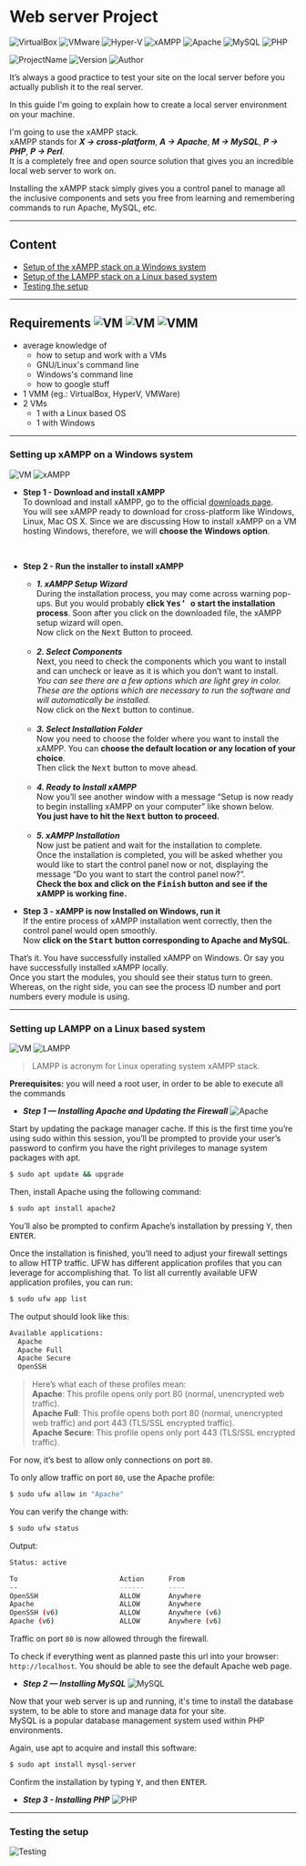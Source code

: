 # Web server Project

![VirtualBox](https://badgen.net/badge/icon/VirtualBox/183A61?labelColor=FFF&icon=https://simpleicons.org/icons/virtualbox.svg&label) ![VMware](https://badgen.net/badge/icon/VMware/607078?labelColor=FFF&icon=https://simpleicons.org/icons/vmware.svg&label) ![Hyper-V](https://badgen.net/badge/icon/Hyper-V/0078D7?labelColor=FFF&icon=https://simpleicons.org/icons/microsoft.svg&label) ![xAMPP](https://badgen.net/badge/icon/xAMPP/F97300?labelColor=FFF&icon=https://simpleicons.org/icons/xampp.svg&label) ![Apache](https://badgen.net/badge/icon/Apache/D22128?labelColor=FFF&icon=https://simpleicons.org/icons/apache.svg&label) ![MySQL](https://badgen.net/badge/icon/MySQL/4479A1?labelColor=FFF&icon=https://simpleicons.org/icons/mysql.svg&label) ![PHP](https://badgen.net/badge/icon/PHP/777BB4?labelColor=FFF&icon=https://simpleicons.org/icons/php.svg&label)

![ProjectName](https://badgen.net/badge/Project%20Name/<name>/0058E7?labelColor=000) ![Version](https://badgen.net/badge/Version/01.01/cyan?labelColor=000) ![Author](https://badgen.net/badge/Authors/Sabaini%20Chiara/60C?labelColor=000)


It’s always a good practice to test your site on the local server before you actually publish it to the real server.

In this guide I'm going to explain how to create a local server environment on your machine.

I'm going to use the xAMPP stack.\
xAMPP stands for ***X &#x2192; cross-platform***, ***A &#x2192; Apache***, ***M &#x2192; MySQL***, ***P &#x2192; PHP***, ***P &#x2192; Perl***.\
It is a completely free and open source solution that gives you an incredible local web server to work on.

Installing the xAMPP stack simply gives you a control panel to manage all the inclusive components and sets you free from learning and remembering commands to run Apache, MySQL, etc.

---

## Content
- [Setup of the xAMPP stack on a Windows system](#setting-up-xampp-on-a-windows-system)
- [Setup of the LAMPP stack on a Linux based system](#setting-up-lampp-on-a-linux-based-system)
- [Testing the setup](#testing-the-setup)

---

## Requirements ![VM](https://badgen.net/badge/VM/Unix-based/D80150?labelColor=000) ![VM](https://badgen.net/badge/VM/Windows/0078D6?labelColor=000) ![VMM](https://badgen.net/badge/VMM/any/F80102?labelColor=000)

- average knowledge of
    - how to setup and work with a VMs
    - GNU/Linux's command line
    - Windows's command line
    - how to google stuff
- 1 VMM (eg.: VirtualBox, HyperV, VMWare)
- 2 VMs
    - 1 with a Linux based OS
    - 1 with Windows

---

### Setting up xAMPP on a Windows system
![VM](https://badgen.net/badge/icon/Windows/0078D6?labelColor=FFF&icon=https://simpleicons.org/icons/windows.svg&label) ![xAMPP](https://badgen.net/badge/icon/xAMPP/F97300?labelColor=FFF&icon=https://simpleicons.org/icons/xampp.svg&label)

- **Step 1 - Download and install xAMPP**\
To download and install xAMPP, go to the official [downloads page](https://www.apachefriends.org/download.html).\
You will see xAMPP ready to download for cross-platform like Windows, Linux, Mac OS X. Since we are discussing How to install xAMPP on a VM hosting Windows, therefore, we will **choose the Windows option**.
<br>

- **Step 2 - Run the installer to install xAMPP**<br>
    - ***1. xAMPP Setup Wizard***<br>
    During the installation process, you may come across warning pop-ups. But you would probably **click <kbd>Yes’ </kbd>o start the installation process**. Soon after you click on the downloaded file, the xAMPP setup wizard will open.<br>
    Now click on the <kbd>Next</kbd> Button to proceed.
    <br>

    - ***2. Select Components***<br>
    Next, you need to check the components which you want to install and can uncheck or leave as it is which you don’t want to install.<br>
    *You can see there are a few options which are light grey in color. These are the options which are necessary to run the software and will automatically be installed.*<br>
    Now click on the <kbd>Next</kbd> button to continue.
    <br>

    - ***3. Select Installation Folder***<br>
    Now you need to choose the folder where you want to install the xAMPP. You can **choose the default location or  any location of your choice**.<br>
    Then click the <kbd>Next</kbd> button to move ahead.
    <br>

    - ***4. Ready to Install xAMPP***<br>
    Now you’ll see another window with a message “Setup is now ready to begin installing xAMPP on your computer” like shown below.<br>
    **You just have to hit the <kbd>Next</kbd> button to proceed.**
    <br>

    - ***5. xAMPP Installation***<br>
    Now just be patient and wait for the installation to complete.<br>
    Once the installation is completed, you will be asked whether you would like to start the control panel now or not, displaying the message “Do you want to start the control panel now?”.<br>
    **Check the box and click on the <kbd>Finish</kbd> button and see if the xAMPP is working fine.**

- **Step 3 - xAMPP is now Installed on Windows, run it**<br>
If the entire process of xAMPP installation went correctly, then the control panel would open smoothly.<br>
Now **click on the <kbd>Start</kbd> button corresponding to Apache and MySQL**.


That’s it. You have successfully installed xAMPP on Windows. Or say you have successfully installed xAMPP locally.<br>
Once you start the modules, you should see their status turn to green. Whereas, on the right side, you can see the process ID number and port numbers every module is using.

---

### Setting up LAMPP on a Linux based system
![VM](https://badgen.net/badge/icon/Unix-based/D80150?labelColor=FFF&icon=https://simpleicons.org/icons/linux.svg&label) ![LAMPP](https://badgen.net/badge/icon/LAMPP/F97300?labelColor=FFF&icon=https://simpleicons.org/icons/xampp.svg&label)

> LAMPP is acronym for Linux operating system xAMPP stack.

**Prerequisites:** you will need a root user, in order to be able to execute all the commands

- ***Step 1 — Installing Apache and Updating the Firewall***
![Apache](https://badgen.net/badge/icon/Apache/D22128?labelColor=FFF&icon=https://simpleicons.org/icons/apache.svg&label)

Start by updating the package manager cache. If this is the first time you’re using sudo within this session, you’ll be prompted to provide your user’s password to confirm you have the right privileges to manage system packages with apt.<br>

```bash
$ sudo apt update && upgrade
```

Then, install Apache using the following command:

```bash
$ sudo apt install apache2
```
 
 You’ll also be prompted to confirm Apache’s installation by pressing <kbd>Y</kbd>, then <kbd>ENTER</kbd>.

Once the installation is finished, you’ll need to adjust your firewall settings to allow HTTP traffic. UFW has different application profiles that you can leverage for accomplishing that. To list all currently available UFW application profiles, you can run:

```bash
$ sudo ufw app list
```

The output should look like this:

```bash
Available applications:
  Apache
  Apache Full
  Apache Secure
  OpenSSH
```

>Here’s what each of these profiles mean:<br>
**Apache**: This profile opens only port 80 (normal, unencrypted web traffic).<br>
**Apache Full**: This profile opens both port 80 (normal, unencrypted web traffic) and port 443 (TLS/SSL encrypted traffic).<br>
**Apache Secure**: This profile opens only port 443 (TLS/SSL encrypted traffic).<br>

For now, it’s best to allow only connections on port `80`.

To only allow traffic on port `80`, use the Apache profile:

```bash
$ sudo ufw allow in "Apache"
```

You can verify the change with:

```bash
$ sudo ufw status
```

Output:

```bash
Status: active

To                         Action      From
--                         ------      ----
OpenSSH                    ALLOW       Anywhere                                
Apache                     ALLOW       Anywhere                  
OpenSSH (v6)               ALLOW       Anywhere (v6)                    
Apache (v6)                ALLOW       Anywhere (v6)     
```

Traffic on port `80` is now allowed through the firewall.

To check if everything went as planned paste this url into your browser: `http://localhost`. You should be able to see the default Apache web page.


- ***Step 2 — Installing MySQL***
![MySQL](https://badgen.net/badge/icon/MySQL/4479A1?labelColor=FFF&icon=https://simpleicons.org/icons/mysql.svg&label)

Now that your web server is up and running, it's time to install the database system, to be able to store and manage data for your site.<br>
MySQL is a popular database management system used within PHP environments.

Again, use apt to acquire and install this software:

```bash
$ sudo apt install mysql-server
```
Confirm the installation by typing <kbd>Y</kbd>, and then <kbd>ENTER</kbd>.

- ***Step 3 - Installing PHP***
![PHP](https://badgen.net/badge/icon/PHP/777BB4?labelColor=FFF&icon=https://simpleicons.org/icons/php.svg&label)

---

### Testing the setup
![Testing](https://badgen.net/badge/icon/Testing/0E0?labelColor=FFF&icon=https://www.reshot.com/preview-assets/icons/Y3PM7Z5ELC/testing-Y3PM7Z5ELC.svg&label)